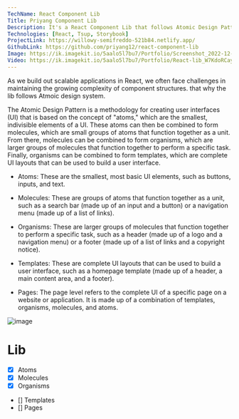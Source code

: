 ```yaml
---
TechName: React Component Lib
Title: Priyang Component Lib
Description: It's a React Component Lib that follows Atomic Design Pattern to build UIs.
Technologies: [React, Tsup, Storybook]
ProjectLink: https://willowy-semifreddo-521b84.netlify.app/
GithubLink: https://github.com/priyang12/react-component-lib
Image: https://ik.imagekit.io/5aalo5l7bu7/Portfolio/Screenshot_2022-12-27_at_8.37.00_PM_mVstQ_Z9j.png?ik-sdk-version=javascript-1.4.3&updatedAt=1672153660184
Video: https://ik.imagekit.io/5aalo5l7bu7/Portfolio/React-lib_W7KdoRCay.mp4?ik-sdk-version=javascript-1.4.3&updatedAt=1672153476205
---
```


As we build out scalable applications in React, we often face challenges in maintaining the growing complexity of component structures. that why the lib follows Atmoic design system.

The Atomic Design Pattern is a methodology for creating user interfaces (UI) that is based on the concept of "atoms," which are the smallest, indivisible elements of a UI. These atoms can then be combined to form molecules, which are small groups of atoms that function together as a unit. From there, molecules can be combined to form organisms, which are larger groups of molecules that function together to perform a specific task. Finally, organisms can be combined to form templates, which are complete UI layouts that can be used to build a user interface.

- Atoms: These are the smallest, most basic UI elements, such as buttons, inputs, and text.

- Molecules: These are groups of atoms that function together as a unit, such as a search bar (made up of an input and a button) or a navigation menu (made up of a list of links).

- Organisms: These are larger groups of molecules that function together to perform a specific task, such as a header (made up of a logo and a navigation menu) or a footer (made up of a list of links and a copyright notice).

- Templates: These are complete UI layouts that can be used to build a user interface, such as a homepage template (made up of a header, a main content area, and a footer).

- Pages: The page level refers to the complete UI of a specific page on a website or application. It is made up of a combination of templates, organisms, molecules, and atoms.

![image](https://ik.imagekit.io/5aalo5l7bu7/Portfolio/sd_red_AJ4x2.jpeg?ik-sdk-version=javascript-1.4.3&updatedAt=1672058507486)

# Lib

- [x] Atoms
- [x] Molecules
- [x] Organisms
- [] Templates
- [] Pages
